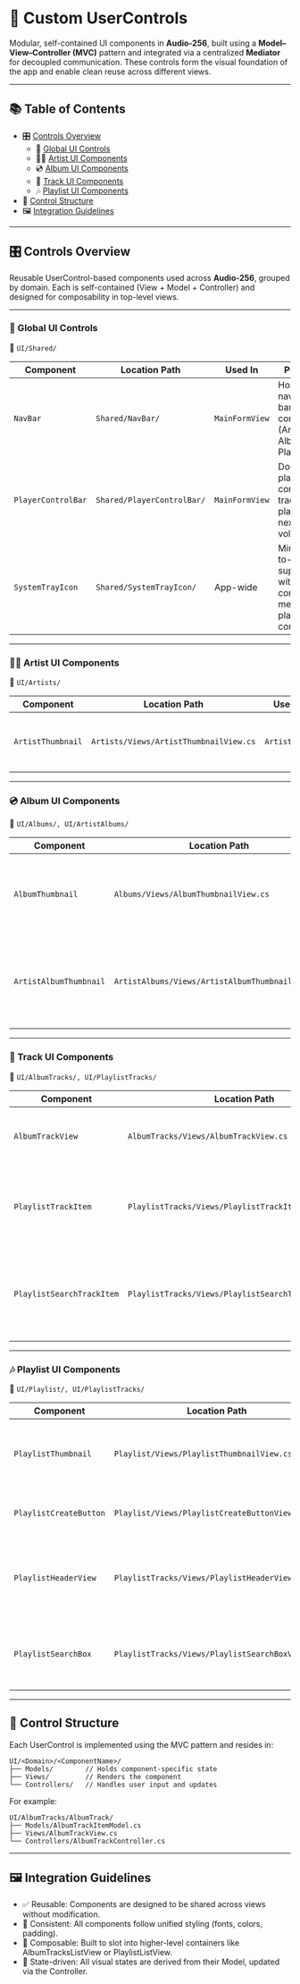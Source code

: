 # 🧱 Custom UserControls

Modular, self-contained UI components in **Audio-256**, built using a **Model–View–Controller (MVC)** pattern and integrated via a centralized **Mediator** for decoupled communication. These controls form the visual foundation of the app and enable clean reuse across different views.

---

## 📚 Table of Contents

- 🎛️ [Controls Overview](#️-controls-overview)
    - 🔧 [Global UI Controls](#-global-ui-controls)
    - 🧑‍🎤 [Artist UI Components](#-artist-ui-components)
    - 💿 [Album UI Components](#-album-ui-components)
    - 🎵 [Track UI Components](#-track-ui-components)
    - 🎶 [Playlist UI Components](#-playlist-ui-components)
- 🧱 [Control Structure](#-control-structure)
- 🖼 [Integration Guidelines](#-integration-guidelines)

---
## 🎛️ Controls Overview

Reusable UserControl-based components used across **Audio-256**, grouped by domain. Each is self-contained (View + Model + Controller) and designed for composability in top-level views.

---

### 🔧 Global UI Controls

📂 `UI/Shared/`

| Component          | Location Path              | Used In        | Purpose                                                                  |
| ------------------ | -------------------------- | -------------- | ------------------------------------------------------------------------ |
| `NavBar`           | `Shared/NavBar/`           | `MainFormView` | Horizontal navigation bar across core views (Artists, Albums, Playlists) |
| `PlayerControlBar` | `Shared/PlayerControlBar/` | `MainFormView` | Docked playback controls: track info, play/pause, next, volume           |
| `SystemTrayIcon`   | `Shared/SystemTrayIcon/`   | App-wide       | Minimize-to-tray support with context menu playback controls             |

---

### 🧑‍🎤 Artist UI Components

📂 `UI/Artists/`

| Component             | Location Path                              | Used In       | Purpose                                 |
| --------------------- | ------------------------------------------ | ------------- | --------------------------------------- |
| `ArtistThumbnail`     | `Artists/Views/ArtistThumbnailView.cs`     | `ArtistsView` | Clickable artist preview (name + image) |

---

### 💿 Album UI Components

📂 `UI/Albums/, UI/ArtistAlbums/`

| Component              | Location Path                                    | Used In            | Purpose                                                         |
| ---------------------- | ------------------------------------------------ | ------------------ | --------------------------------------------------------------- |
| `AlbumThumbnail`       | `Albums/Views/AlbumThumbnailView.cs`             | `AlbumsView`       | Album preview with cover and title, in a responsive scroll grid |
| `ArtistAlbumThumbnail` | `ArtistAlbums/Views/ArtistAlbumThumbnailView.cs` | `ArtistAlbumsView` | Artist-specific album view with compact display and metadata    |

---

### 🎵 Track UI Components

📂 `UI/AlbumTracks/, UI/PlaylistTracks/`

| Component                 | Location Path                                         | Used In                 | Purpose                                           |
| ------------------------- | ----------------------------------------------------- | ----------------------- | ------------------------------------------------- |
| `AlbumTrackView`          | `AlbumTracks/Views/AlbumTrackView.cs`                 | `AlbumTracksListView`   | Displays track number, title, duration            |
| `PlaylistTrackItem`       | `PlaylistTracks/Views/PlaylistTrackItemView.cs`       | `PlaylistListView`      | Enhanced track row with drag-and-drop, delete     |
| `PlaylistSearchTrackItem` | `PlaylistTracks/Views/PlaylistSearchTrackItemView.cs` | `PlaylistSearchBoxView` | Search result preview used when adding new tracks |

---

### 🎶 Playlist UI Components

📂 `UI/Playlist/, UI/PlaylistTracks/`

| Component              | Location Path                                   | Used In              | Purpose                                                         |
| ---------------------- | ----------------------------------------------- | -------------------- | --------------------------------------------------------------- |
| `PlaylistThumbnail`    | `Playlist/Views/PlaylistThumbnailView.cs`       | `PlaylistView`       | Clickable playlist card with title, cover, and track count      |
| `PlaylistCreateButton` | `Playlist/Views/PlaylistCreateButtonView.cs`    | `PlaylistView`       | Initiates new playlist creation                                 |
| `PlaylistHeaderView`   | `PlaylistTracks/Views/PlaylistHeaderView.cs`    | `PlaylistTracksView` | Fixed top banner with playlist title, play/shuffle actions      |
| `PlaylistSearchBox`    | `PlaylistTracks/Views/PlaylistSearchBoxView.cs` | `PlaylistTracksView` | Inline search bar to locate and insert tracks into the playlist |

---

## 🧱 Control Structure

Each UserControl is implemented using the MVC pattern and resides in:

```plaintext
UI/<Domain>/<ComponentName>/
├── Models/        // Holds component-specific state
├── Views/         // Renders the component
└── Controllers/   // Handles user input and updates
```

For example:

```plaintext
UI/AlbumTracks/AlbumTrack/
├── Models/AlbumTrackItemModel.cs
├── Views/AlbumTrackView.cs
└── Controllers/AlbumTrackController.cs
```
---

## 🖼 Integration Guidelines

- ✅ Reusable: Components are designed to be shared across views without modification.
- 🎯 Consistent: All components follow unified styling (fonts, colors, padding).
- 🧩 Composable: Built to slot into higher-level containers like AlbumTracksListView or PlaylistListView.
- 🔄 State-driven: All visual states are derived from their Model, updated via the Controller.